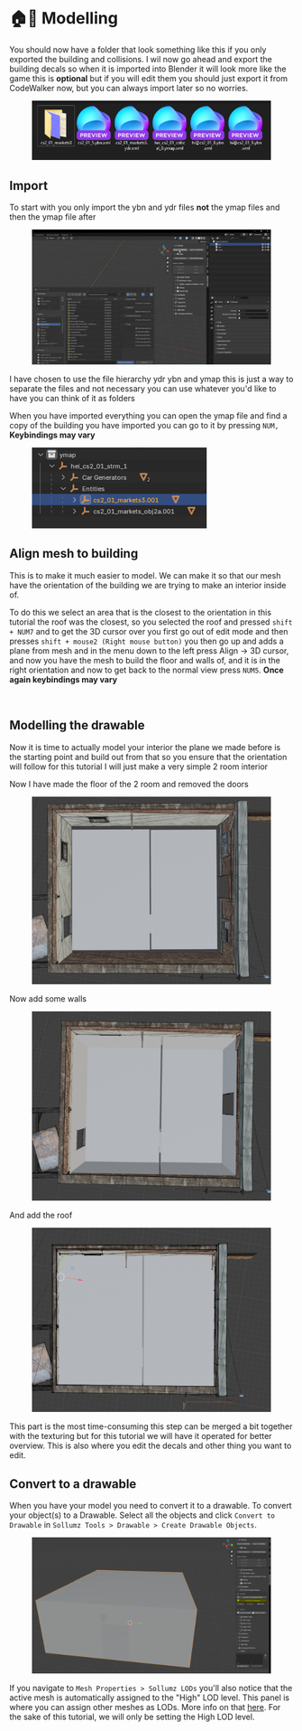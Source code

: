 # 🏠📐 Modelling

You should now have a folder that look something like this if you only exported the building and collisions. I wil now
go ahead and export the building decals so when it is imported into Blender it will look more like the game this is
**optional** but if you will edit them you should just export it from CodeWalker now, but you can always import later so
no worries.
<figure><img src="../../.gitbook/assets/create_interior_tutorial_building9.png" alt=""><figcaption><p></p></figcaption></figure>

## Import

To start with you only import the ybn and ydr files **not** the ymap files and then the ymap file after
<figure><img src="../../.gitbook/assets/create_interior_tutorial_building11.gif" alt=""><figcaption><p></p></figcaption></figure>
I have chosen to use the file hierarchy ydr ybn and ymap this is just a way to separate the files and not necessary you 
can use whatever you'd like to have you can think of it as folders 

When you have imported everything you can open the ymap file and find a copy of the building you have imported you can
go to it by pressing `NUM,` **Keybindings may vary**
<figure><img src="../../.gitbook/assets/create_interior_tutorial_building12.png" alt=""><figcaption><p></p></figcaption></figure>

## Align mesh to building

This is to make it much easier to model. We can make it so that our mesh have the orientation of the building we are
trying to make an interior inside of.

To do this we select an area that is the closest to the orientation in this tutorial the roof was the closest, so you
selected the roof and pressed `shift + NUM7` and to get the 3D cursor over you first go out of edit mode and then
presses
`shift + mouse2 (Right mouse button)` you then go up and adds a plane from mesh and in the menu down to the left press
Align -> 3D cursor, and now you have the mesh to build the floor and walls of, and it is in the right orientation and
now to get back to the normal view press `NUM5`. **Once again keybindings may vary**
<figure><img src="../../.gitbook/assets/create_interior_tutorial_building13.gif" alt=""><figcaption><p></p></figcaption></figure>

## Modelling the drawable

Now it is time to actually model your interior the plane we made before is the starting point and build out from that so
you ensure that the orientation will follow for this tutorial I will just make a very simple 2 room interior

Now I have made the floor of the 2 room and removed the doors
<figure><img src="../../.gitbook/assets/create_interior_tutorial_building14.png" alt=""><figcaption><p></p></figcaption></figure>

Now add some walls
<figure><img src="../../.gitbook/assets/create_interior_tutorial_building15.png" alt=""><figcaption><p></p></figcaption></figure>

And add the roof
<figure><img src="../../.gitbook/assets/create_interior_tutorial_building16.png" alt=""><figcaption><p></p></figcaption></figure>

This part is the most time-consuming this step can be merged a bit together with the texturing but for this tutorial we
will have it operated for better overview. This is also where you edit the decals and other thing you want to edit.

## Convert to a drawable

When you have your model you need to convert it to a drawable. To convert your object(s) to a
Drawable. Select all the objects and click `Convert to Drawable` in
`Sollumz Tools > Drawable > Create Drawable Objects`.
<figure><img src="../../.gitbook/assets/create_interior_tutorial_building17.png" alt=""><figcaption><p></p></figcaption></figure>

If you navigate to `Mesh Properties > Sollumz LODs` you'll also notice that the active mesh is automatically assigned to
the "High" LOD level. This panel is where you can assign other meshes as LODs. More info on
that [here](../documentation/drawables.ydr/level-of-detail-lods-editing.md). For the
sake of this tutorial, we will only be setting the High LOD level.